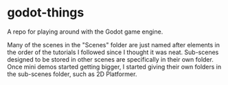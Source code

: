 # godot-things
A repo for playing around with the Godot game engine.

Many of the scenes in the "Scenes" folder are just named after elements in the order of the tutorials I followed since I thought it was neat. Sub-scenes designed to be stored in other scenes are specifically in their own folder. Once mini demos started getting bigger, I started giving their own folders in the sub-scenes folder, such as 2D Platformer.